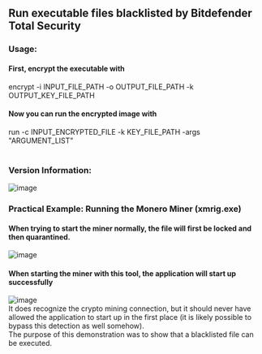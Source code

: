 ## Run executable files blacklisted by Bitdefender Total Security<br>
### Usage:<br>
#### First, encrypt the executable with<br>
encrypt -i INPUT_FILE_PATH -o OUTPUT_FILE_PATH -k OUTPUT_KEY_FILE_PATH<br>
#### Now you can run the encrypted image with<br>
run -c INPUT_ENCRYPTED_FILE -k KEY_FILE_PATH -args \"ARGUMENT_LIST\"<br>
<br>
### Version Information:<br>
![image](https://github.com/user-attachments/assets/6e0be062-3d30-49cf-bacb-d83a4d3d487a)<br>
### Practical Example: Running the Monero Miner (xmrig.exe)<br>
#### When trying to start the miner normally, the file will first be locked and then quarantined.<br>
![image](https://github.com/user-attachments/assets/7b57c387-069f-4f25-87f5-073bb2467231)<br>
#### When starting the miner with this tool, the application will start up successfully<br>
![image](https://github.com/user-attachments/assets/ce25734a-8b8c-46b5-9abc-fdb0000c5ef3)<br>
It does recognize the crypto mining connection, but it should never have allowed the application to start up in the first place (it is likely possible to bypass this detection as well somehow).<br>
The purpose of this demonstration was to show that a blacklisted file can be executed.
